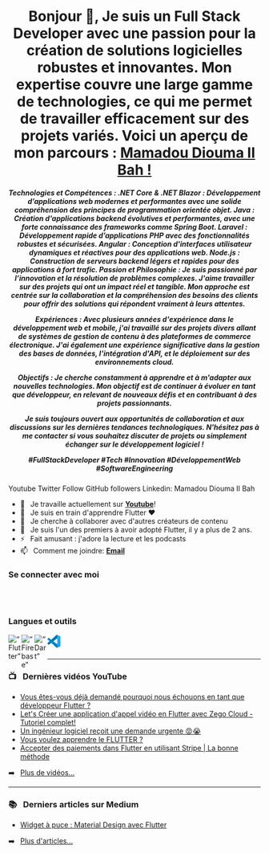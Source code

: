 <h1 align="center"> Bonjour 👋, Je suis un Full Stack Developer avec une passion pour la création de solutions logicielles robustes et innovantes. Mon expertise couvre une large gamme de technologies, ce qui me permet de travailler efficacement sur des projets variés. Voici un aperçu de mon parcours : <a href="[https://www.youtube.com/JohannesMilke?sub_confirmation=1](https://www.linkedin.com/in/mamadou-diouma-ii-bah-8669b31b0">Mamadou Diouma II Bah
 !</a></h1>
<h5 align="center">
Technologies et Compétences :
.NET Core & .NET Blazor : Développement d’applications web modernes et performantes avec une solide compréhension des principes de programmation orientée objet.
Java : Création d'applications backend évolutives et performantes, avec une forte connaissance des frameworks comme Spring Boot.
Laravel : Développement rapide d’applications PHP avec des fonctionnalités robustes et sécurisées.
Angular : Conception d'interfaces utilisateur dynamiques et réactives pour des applications web.
Node.js : Construction de serveurs backend légers et rapides pour des applications à fort trafic.
Passion et Philosophie :
Je suis passionné par l’innovation et la résolution de problèmes complexes. J'aime travailler sur des projets qui ont un impact réel et tangible. Mon approche est centrée sur la collaboration et la compréhension des besoins des clients pour offrir des solutions qui répondent vraiment à leurs attentes.

Expériences :
Avec plusieurs années d'expérience dans le développement web et mobile, j'ai travaillé sur des projets divers allant de systèmes de gestion de contenu à des plateformes de commerce électronique. J'ai également une expérience significative dans la gestion des bases de données, l'intégration d'API, et le déploiement sur des environnements cloud.

Objectifs :
Je cherche constamment à apprendre et à m'adapter aux nouvelles technologies. Mon objectif est de continuer à évoluer en tant que développeur, en relevant de nouveaux défis et en contribuant à des projets passionnants.

Je suis toujours ouvert aux opportunités de collaboration et aux discussions sur les dernières tendances technologiques. N'hésitez pas à me contacter si vous souhaitez discuter de projets ou simplement échanger sur le développement logiciel !

#FullStackDeveloper #Tech #Innovation #DéveloppementWeb #SoftwareEngineering
</h5>



Youtube Twitter Follow GitHub followers Linkedin: Mamadou Diouma II Bah

- 🔭 &ensp;Je travaille actuellement sur [**Youtube**][youtube]!
- 🌱 &ensp;Je suis en train d'apprendre Flutter ❤️
- 👯 &ensp;Je cherche à collaborer avec d'autres créateurs de contenu
- 🗿 &ensp;Je suis l'un des premiers à avoir adopté Flutter, il y a plus de 2 ans.
- ⚡ &ensp;Fait amusant : j'adore la lecture et les podcasts
- 📫 &ensp;Comment me joindre: [**Email**][email]

### Se connecter avec moi

<!--[<img align="left" alt="Johannes Milke | Instagram" width="28px" src="https://firebasestorage.googleapis.com/v0/b/web-johannesmilke.appspot.com/o/other%2Fsocial%2Finstagram.png?alt=media" />][instagram]
[<img align="left" alt="Johannes Milke | Facebook" width="28px" src="https://firebasestorage.googleapis.com/v0/b/web-johannesmilke.appspot.com/o/other%2Fsocial%2Ffacebook.png?alt=media" />][facebook]
[<img align="left" alt="Johannes Milke | Medium" width="28px" src="https://firebasestorage.googleapis.com/v0/b/web-johannesmilke.appspot.com/o/other%2Fsocial%2Fmedium.png?alt=media" />][medium] -->


<br />
<br />

###  Langues et outils
[<img align="left" alt=“Flutter” width="26px" src="https://www.vectorlogo.zone/logos/flutterio/flutterio-icon.svg" />][youtube]
[<img align="left" alt=“Firebase” width="26px" src="https://www.vectorlogo.zone/logos/firebase/firebase-icon.svg" />][youtube]
[<img align="left" alt=“Dart” width="26px" src="https://www.vectorlogo.zone/logos/dartlang/dartlang-icon.svg" />][youtube]
[<img align="left" alt=“Github” width="26px" src="https://raw.githubusercontent.com/github/explore/80688e429a7d4ef2fca1e82350fe8e3517d3494d/topics/visual-studio-code/visual-studio-code.png" />][youtube]



<br />
<br />

---

### 📺 &ensp;Dernières vidéos YouTube

<!-- YOUTUBE:START -->
- [Vous êtes-vous déjà demandé pourquoi nous échouons en tant que développeur Flutter ?](https://www.youtube.com/watch?v=WkA31-vvCGA)
- [Let&#39;s Créer une application d'appel vidéo en Flutter avec Zego Cloud - Tutoriel complet!](https://www.youtube.com/watch?v=7I3VAWGvOEw)
- [Un ingénieur logiciel reçoit une demande urgente  😡😭](https://www.youtube.com/watch?v=grH1CRa7-Lg)
- [Vous voulez apprendre le FLUTTER ?](https://www.youtube.com/watch?v=6X4LpMS9Np8)
- [Accepter des paiements dans Flutter en utilisant Stripe | La bonne méthode](https://www.youtube.com/watch?v=ODt1ORP0SpM)
<!-- YOUTUBE:END -->

➡️ &ensp;[Plus de vidéos...]([https://youtube.com/JohannesMilke/videos](https://studio.youtube.com/channel/UC86D1bRX5qeaxxXjKZsbxlQ/videos))

---

### 📚 &ensp;Derniers articles sur Medium

<!-- BLOG-POST-LIST:START -->
- [Widget à puce : Material Design avec Flutter](https://medium.com/flutter-community/chip-widget-material-design-with-flutter-4a834553c9ab?source=rss-1d0dd7b62afc------2)
<!-- BLOG-POST-LIST:END -->

➡️ &ensp;[Plus d'articles...](https://medium.com/@JohannesMilke)



[website]: https://heyflutter.com
[twitter]: https://twitter.com/intent/follow?original_referer=https%3A%2F%2Fgithub.com%2FJohannesMilke&screen_name=HeyFlutter_
[youtube]: https://youtube.com/@heyflutter?sub_confirmation=1
[linkedin]: https://www.linkedin.com/company/heyflutter/
[github]: https://github.com/dioumahb
[instagram]: https://instagram.com/heyflutter_
[facebook]: https://www.facebook.com/heyflutter
[medium]: https://medium.com/@dioumahb
[email]: mailto:mamadoudiouma93bah@gmail.com
